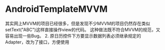 # AndroidTemplateMVVM
其实网上MVVM的项目已经很多，但是发现不少MVVM的项目仍然存在类似setText("ABC")这样直接操作view的代码。
这种做法既不符合MVVM的规范，又容易出现一些Bug。
2. 原日历控件下方要显示数据列表必须继承规定的Adapter，改为了接口，方便使用